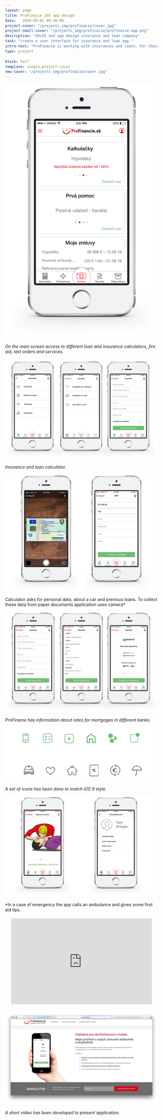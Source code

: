 ```yaml
---
layout: page
title: ProFinacie iOS app design
date:   2016-05-01 09:30:00
project-cover: "/projects_img/profinacie/cover.jpg"
project-small-cover: "/projects_img/profinacie/profinacie-app.png"
description: "UX/UI and app design insurance and loan company"
task: "create a user interface for insurance and loan app."
intro-text: "ProFinacie is working with insurances and loans. For their customers company wanted to provide main service on the go. I designed an app for that."
type: project

block: half
template: single-project-cover
new-cover: "/projects_img/profinacie/cover.jpg"
---
```

<span class="p300">![welcome screen](/projects_img/profinacie/main.png)</span>

<span class="p-center">*On the main screen access to different loan and insurance calculators, firs aid, last orders and services.*</span>

<span class="p700">![dialog insurance screen](/projects_img/profinacie/dialog.jpg)</span>

<span class="p-center">*Insurance and loan calculator.*</span>

<span class="p700">![camera dialog](/projects_img/profinacie/camera.jpg)</span>

<span class="p-center">Calculator asks for personal data, about a car and previous loans. To collect these data from paper documents application uses camera*</span>

<span class="p700">![dialog hypoteca screen](/projects_img/profinacie/dialog_mortgage.png)</span>

<span class="p-center">*ProFinacie has information about rates for mortgages in different banks.*</span>

<span class="p400">![icons](/projects_img/profinacie/icons.jpg)</span>

<span class="p-center">*A set of icons has been done to match iOS 9 style.*</span>

<span class="p700">![Medical emergency and profile](/projects_img/profinacie/med-profile.jpg)</span>

<span class="p-center">*In a case of emergency the app calls an ambulance and gives some first aid tips.</span>

<style>.embed-container { position: relative; margin: 20px; padding-bottom: 56.25%; height: 0; overflow: hidden; max-width: 100%; } .embed-container iframe, .embed-container object, .embed-container embed { position: absolute; top: 0; left: 0; width: 100%; height: 100%; }</style><div class='embed-container'><iframe src='https://player.vimeo.com/video/155909095' frameborder='0' webkitAllowFullScreen mozallowfullscreen allowFullScreen></iframe></div>

<span class="p900">![icons](/projects_img/profinacie/pf-page.jpg)</span>

<span class="p-center">*A short video has been developed to present application.*</span>






